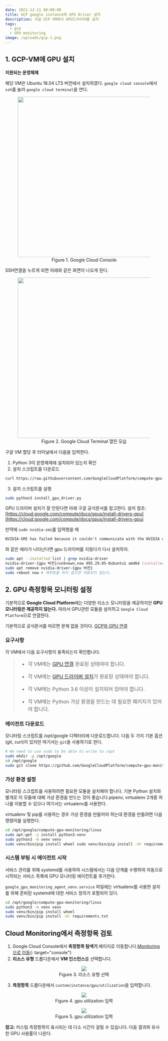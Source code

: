 ```yaml
---
date: 2021-12-11 00:00:00
title: GCP google instance에 GPU Driver 설치
description: 구글 GCP VM에서 GPU드라이버를 설치
tags:
  - gcp
  - GPU monitoring
image: /uploads/gcp-1.png
---
```


## 1. GCP-VM에 GPU 설치

**지원되는 운영체제**

해당 VM은 Ubuntu 18.04 LTS 버전에서 설치하였다. `google cloud console`에서 `ssh`를 눌러 `google cloud terminal`을 연다.

<figure style="text-align:center;"><img width="2940" height="512" src="/uploads/7.png" /><figcaption>Figure 1. Google Cloud Console</figcaption></figure>

SSH연결을 누르게 되면 아래와 같은 화면이 나오게 된다.

<figure style="text-align:center;"><img width="1800" height="512" src="/uploads/6.png" /><figcaption>Figure 2. Google Cloud Terminal 열린 모습</figcaption></figure>

구글 VM 할당 후 터미널에서 다음을 입력한다.

1. Python 3이 운영체제에 설치되어 있는지 확인
2. 설치 스크립트를 다운로드

```bash
curl https://raw.githubusercontent.com/GoogleCloudPlatform/compute-gpu-installation/main/linux/install_gpu_driver.py –output install_gpu_driver.py
```


3. 설치 스크립트를 실행
```bash
sudo python3 install_gpu_driver.py
```

GPU 드라이버 설치가 잘 안된다면 아래 구글 공식문서를 참고한다.
설치 참조: [https://cloud.google.com/compute/docs/gpus/install-drivers-gpu](https://cloud.google.com/compute/docs/gpus/install-drivers-gpu)


만약에 `sudo nvidia-smi`를 입력했을 때
```txt
NVIDIA-SMI has failed because it couldn't communicate with the NVIDIA driver. Make sure that the latest NVIDIA driver is installed and running.
```
와 같은 에러가 나타난다면 gpu 드라이버를 지웠다가 다시 설치하자.

```bash
sudo apt --installed list | grep nvidia-driver
nvidia-driver-{gpu 버전}/unknown,now 495.29.05-0ubuntu1 amd64 [installed,automatic]
sudo apt remove nvidia-driver-{gpu 버전}
sudo reboot now # 재부팅을 하지 않으면 적용되지 않는다.
```

## 2. GPU 측정항목 모니터링 설정

기본적으로 **Google Cloud Platform**에는 다양한 리소스 모니터링을 제공하지만 **GPU 모니터링은 제공하지 않는다.** 따라서 GPU관련 모듈을 설치하고 `Google Cloud Platform`으로 연결한다.

기본적으로 공식문서를 따르면 문제 없을 것이다.
[GCP와 GPU 연결](https://cloud.google.com/compute/docs/gpus/monitor-gpus)

### 요구사항

각 VM에서 다음 요구사항이 충족되는지 확인합니다.


<blockquote style="font-size:1rem;">
  <p>
  
* 각 VM에는&nbsp;[GPU 연결](https://cloud.google.com/compute/docs/gpus/create-vm-with-gpus)
완료된 상태여야 합니다.
* 각 VM에는&nbsp;[GPU 드라이버 설치](https://cloud.google.com/compute/docs/gpus/nstall-drivers-gpu#install-gpu-driver)가 완료된 상태여야 합니다.
* 각 VM에는 Python 3.6 이상이 설치되어 있어야 합니다.
* 각 VM에는 Python 가상 환경을 만드는 데 필요한 패키지가 있어야 합니다.
  
  </p>
</blockquote>
<!-- <blockquote style="font-size:1rem;"> -->

<!-- <blockqutoe/> -->



### 에이전트 다운로드

모니터링 스크립트를 /opt/google 디렉터리에 다운로드합니다. 다음 두 가지 기본 옵션(git, curl)이 있지만 여기서는 `git`을 사용하기로 한다.

```bash
# We need to use sudo to be able to write to /opt 
sudo mkdir -p /opt/google 
cd /opt/google 
sudo git clone https://github.com/GoogleCloudPlatform/compute-gpu-monitoring.git
```


### 가상 환경 설정

모니터링 스크립트를 사용하려면 필요한 모듈을 설치해야 합니다. 기본 Python 설치와 별개로 이 모듈에 대해 가상 환경을 만드는 것이 좋습니다.pipenv, virtualenv 2개중 하나를 이용할 수 있으나 여기서는 virtualenv를 사용한다.

virtualenv 및 pip를 사용하는 경우 가상 환경을 만들어야 하는데 환경을 만들려면 다음 명령어를 실행한다.

```bash
cd /opt/google/compute-gpu-monitoring/linux
sudo apt-get -y install python3-venv
sudo python3 -m venv venv
sudo venv/bin/pip install wheel sudo venv/bin/pip install -Ur requirements.txt
```

### 시스템 부팅 시 에이전트 시작

서비스 관리를 위해 systemd를 사용하여 시스템에서는 다음 단계를 수행하여 자동으로 시작되는 서비스 목록에 GPU 모니터링 에이전트를 추가한다.

`google_gpu_monitoring_agent_venv.service` 파일에는 virtualenv를 사용한 설치를 위해 준비된 systemd에 대한 서비스 정의가 포함되어 있다.

```bash
cd /opt/google/compute-gpu-monitoring/linux
sudo python3 -m venv venv
sudo venv/bin/pip install wheel
sudo venv/bin/pip install -Ur requirements.txt
```

## Cloud Monitoring에서 측정항목 검토

1. Google Cloud Console에서&nbsp;**측정항목 탐색기**&nbsp;페이지로 이동합니다.[Monitoring으로 이동](https://console.cloud.google.com/monitoring/metrics-explorer){: target="console"}
2. **리소스 유형**&nbsp;드롭다운에서&nbsp;**VM 인스턴스**를 선택합니다.

<figure style="text-align:center;"><img src="/uploads/3.png" /><figcaption>Figure 3. 리소스 유형 선택</figcaption></figure>

3. **측정항목**&nbsp;드롭다운에서 `custom/instance/gpu/utilization`을 입력합니다.
   
<figure style="text-align:center;"><img src="/uploads/4.png" /><figcaption>Figure 4. gpu utilization 입력</figcaption></figure>

<figure style="text-align:center;"><img src="/uploads/5.png" /><figcaption>Figure 5. gpu utilization 입력</figcaption></figure>





   **참고:**&nbsp;커스텀 측정항목이 표시되는 데 다소 시간이 걸릴 수 있습니다. 다음 결과와 유사한 GPU 사용률이 나온다.

